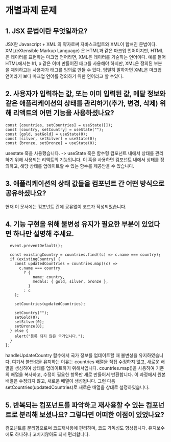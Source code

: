 # 개별과제 문제
## 1. **JSX 문법**이란 무엇일까요?
JSX란 Javascript + XML 의 약자로써 자바스크립트와 XML이 합쳐진 문법이다.
XML(eXtensible Markup Language) 은 HTML과 같은 마크업 언어이지만, HTML은 데이터를 표현하는 마크업 언어라면, XML은 데이터를 기술하는 언어이다.
예를 들어 HTML에서는 h1, p 같은 이미 만들어진 태그를 사용해야 하지만, XML은 정의된 부분을 제외하고는 사용자가 태그를 임의로 만들 수 있다.
엄밀히 말하자면 XML은 마크업 언어라기 보다 마크업 언어를 정의하기 위한 언어라고 할 수있다.

## 2. 사용자가 입력하는 값, 또는 이미 입력된 값, 메달 정보와 같은 **애플리케이션의 상태를 관리하기(추가, 변경, 삭제) 위해 리액트의 어떤 기능을 사용하셨나요**?
```
const [countries, setCountries] = useState([]);
const [country, setCountry] = useState("");
const [gold, setGold] = useState(0);
const [silver, setSilver] = useState(0);
const [bronze, setBronze] = useState(0);
```
usestate 훅을 사용했습니다. 
-> useState 훅은 함수형 컴포넌트 내에서 상태를 관리하기 위해 사용되는 리액트의 기능입니다. 이 훅을 사용하면 컴포넌트 내에서 상태를 정의하고, 해당 상태를 업데이트할 수 있는 함수를 제공받을 수 있습니다.

## 3. 애플리케이션의 **상태 값들을 컴포넌트 간 어떤 방식으로 공유하셨나요**?
현재 이 문서에는 컴포넌트 간에 공유없이 코드가 작성되었습니다.

## 4. 기능 구현을 위해 **불변성 유지가** 필요한 부분이 있었다면 하나만 설명해 주세요.
```const handleUpdateCountry = (event) => {
  event.preventDefault();

  const existingCountry = countries.find((c) => c.name === country);
  if (existingCountry) {
    const updatedCountries = countries.map((c) =>
      c.name === country
        ? {
            name: country,
            medals: { gold, silver, bronze },
          }
        : c
    );

    setCountries(updatedCountries);

    setCountry("");
    setGold(0);
    setSilver(0);
    setBronze(0);
  } else {
    alert("등록 되지 않은 국가입니다.");
  }
};
```
handleUpdateCountry 함수에서 국가 정보를 업데이트할 때 불변성을 유지하였습니다. 
여기서 불변성을 유지하는 이유는 countries 배열을 직접 수정하지 않고, 새로운 배열을 생성하여 상태를 업데이트하기 위해서입니다.
countries.map()을 사용하여 기존의 배열을 복사하고, 수정이 필요한 항목만 새로 만들어서 반환합니다. 이 과정에서 원본 배열은 수정되지 않고, 새로운 배열이 생성됩니다.
그런 다음 setCountries(updatedCountries)로 새로운 배열을 상태로 설정하였습니다.

## 5. 반복되는 컴포넌트를 파악하고 재사용할 수 있는 **컴포넌트로 분리해 보셨나요?** 그렇다면 **어떠한 이점이 있었나요?**
컴포넌트를 분리함으로써 코드재사용에 편리하며, 코드 가독성도 향상됩니다.
유지보수에도 하나하나 고치지않아도 되서 편리합니다.
